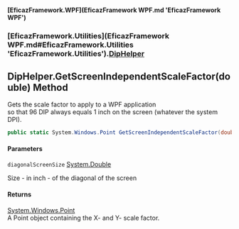 #### [EficazFramework.WPF](EficazFramework WPF.md 'EficazFramework WPF')
### [EficazFramework.Utilities](EficazFramework WPF.md#EficazFramework.Utilities 'EficazFramework.Utilities').[DipHelper](EficazFramework.Utilities/DipHelper.md 'EficazFramework.Utilities.DipHelper')

## DipHelper.GetScreenIndependentScaleFactor(double) Method

Gets the scale factor to apply to a WPF application  
so that 96 DIP always equals 1 inch on the screen (whatever the system DPI).

```csharp
public static System.Windows.Point GetScreenIndependentScaleFactor(double diagonalScreenSize);
```
#### Parameters

<a name='EficazFramework.Utilities.DipHelper.GetScreenIndependentScaleFactor(double).diagonalScreenSize'></a>

`diagonalScreenSize` [System.Double](https://docs.microsoft.com/en-us/dotnet/api/System.Double 'System.Double')

Size - in inch - of the diagonal of the screen

#### Returns
[System.Windows.Point](https://docs.microsoft.com/en-us/dotnet/api/System.Windows.Point 'System.Windows.Point')  
A Point object containing the X- and Y- scale factor.